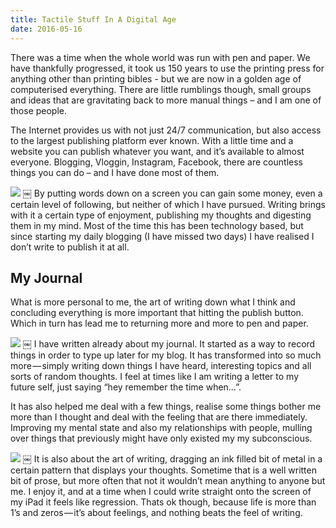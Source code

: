 ```yaml
---
title: Tactile Stuff In A Digital Age
date: 2016-05-16
---
```

There was a time when the whole world was run with pen and paper. We have thankfully progressed, it took us 150 years to use the printing press for anything other than printing bibles - but we are now in a golden age of computerised everything. There are little rumblings though, small groups and ideas that are gravitating back to more manual things – and I am one of those people.

The Internet provides us with not just 24/7 communication, but also access to the largest publishing platform ever known. With a little time and a website you can publish whatever you want, and it’s available to almost everyone. Blogging, Vloggin, Instagram, Facebook, there are countless things you can do – and I have done most of them.

![][image-1]
￼
By putting words down on a screen you can gain some money, even a certain level of following, but neither of which I have pursued. Writing brings with it a certain type of enjoyment, publishing my thoughts and digesting them in my mind. Most of the time this has been technology based, but since starting my daily blogging (I have missed two days) I have realised I don’t write to publish it at all.

## My Journal
What is more personal to me, the art of writing down what I think and concluding everything is more important that hitting the publish button. Which in turn has lead me to returning more and more to pen and paper.

![][image-2]
￼
I have written already about my journal. It started as a way to record things in order to type up later for my blog. It has transformed into so much more — simply writing down things I have heard, interesting topics and all sorts of random thoughts. I feel at times like I am writing a letter to my future self, just saying “hey remember the time when…”.

It has also helped me deal with a few things, realise some things bother me more than I thought and deal with the feeling that are there immediately. Improving my mental state and also my relationships with people, mulling over things that previously might have only existed my my subconscious.

![][image-3]
￼
It is also about the art of writing, dragging an ink filled bit of metal in a certain pattern that displays your thoughts. Sometime that is a well written bit of prose, but more often that not it wouldn’t mean anything to anyone but me.
I enjoy it, and at a time when I could write straight onto the screen of my iPad it feels like regression. Thats ok though, because life is more than 1’s and zeros — it’s about feelings, and nothing beats the feel of writing.

[image-1]:	https://cdn-images-1.medium.com/max/800/1*m6bbY6Lu3Z_XSvOxBl5CHw.png
[image-2]:	https://cdn-images-1.medium.com/max/800/1*PZ2-iuc02ssZtr-drzDA_A.jpeg
[image-3]:	https://cdn-images-1.medium.com/max/800/1*rTLpLJxh8jPaWk0fUJJA-A.png
